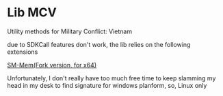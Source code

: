 # Lib MCV

Utility methods for Military Conflict: Vietnam

due to SDKCall features don't work, the lib relies on the following extensions

[SM-Mem(Fork version, for x64)](https://github.com/DrAbcOfficial/SM-Memory)

Unfortunately, I don't really have too much free time to keep slamming my head in my desk to find signature for windows planform, so, Linux only
